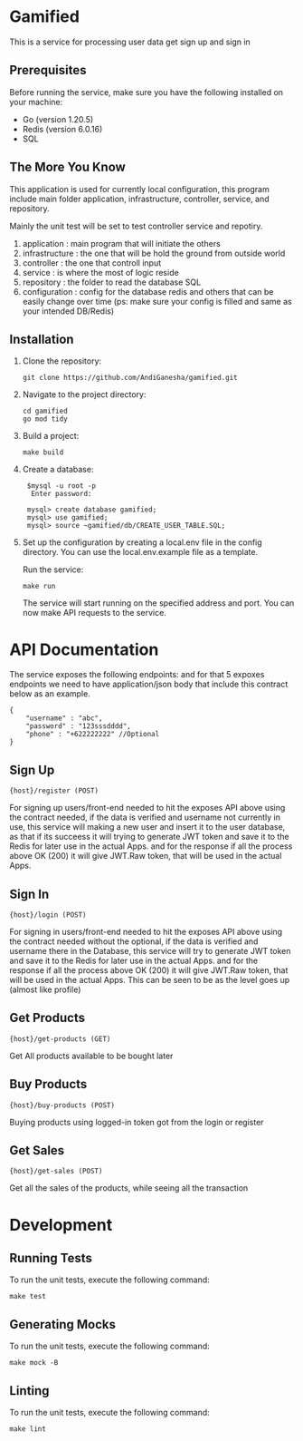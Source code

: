 # Gamified

This is a service for processing user data get sign up and sign in

## Prerequisites

Before running the service, make sure you have the following installed on your machine:

- Go (version 1.20.5)
- Redis (version 6.0.16)
- SQL

## The More You Know
This application is used for currently local configuration, this program include main folder application, infrastructure, controller, service, and repository.

Mainly the unit test will be set to test controller service and repotiry.
1. application : main program that will initiate the others
2. infrastructure : the one that will be hold the ground from outside world
3. controller : the one that controll input
4. service : is where the most of logic reside
5. repository : the folder to read the database SQL
6. configuration : config for the database redis and others that can be easily change over time (ps: make sure your config is filled and same as your intended DB/Redis)

## Installation

1. Clone the repository:

   ```shell
   git clone https://github.com/AndiGanesha/gamified.git
2. Navigate to the project directory:

   ```shell
   cd gamified
   go mod tidy
3. Build a project:

   ```shell
   make build
4. Create a database:

   ```shell
    $mysql -u root -p
     Enter password:

    mysql> create database gamified;
    mysql> use gamified;
    mysql> source ~gamified/db/CREATE_USER_TABLE.SQL;
5. Set up the configuration by creating a local.env file in the config directory. You can use the local.env.example file as a template.

    Run the service:

    ```shell
   make run
   ```
    The service will start running on the specified address and port. You can now make API requests to the service.

# API Documentation

The service exposes the following endpoints:
and for that 5 expoxes endpoints we need to have application/json body that include this contract below as an example.

    {
        "username" : "abc",
        "password" : "123sssdddd",
        "phone" : "+622222222" //Optional
    }
## Sign Up
    {host}/register (POST)
For signing up users/front-end needed to hit the exposes API above using the contract needed, if the data is verified and username not currently in use, this service will making a new user and insert it to the user database, as that if its succeess it will trying to generate JWT token and save it to the Redis for later use in the actual Apps. and for the response if all the process above OK (200) it will give JWT.Raw token, that will be used in the actual Apps.

## Sign In
    {host}/login (POST)
For signing in users/front-end needed to hit the exposes API above using the contract needed without the optional, if the data is verified and username there in the Database, this service will try to generate JWT token and save it to the Redis for later use in the actual Apps. and for the response if all the process above OK (200) it will give JWT.Raw token, that will be used in the actual Apps.
This can be seen to be as the level goes up (almost like profile)

## Get Products
    {host}/get-products (GET)
Get All products available to be bought later

## Buy Products
    {host}/buy-products (POST)
Buying products using logged-in token got from the login or register

## Get Sales
    {host}/get-sales (POST)
Get all the sales of the products, while seeing all the transaction

# Development
## Running Tests

To run the unit tests, execute the following command:
```shell
make test
```
## Generating Mocks

To run the unit tests, execute the following command:
```shell
make mock -B
```
## Linting

To run the unit tests, execute the following command:
```shell
make lint
```